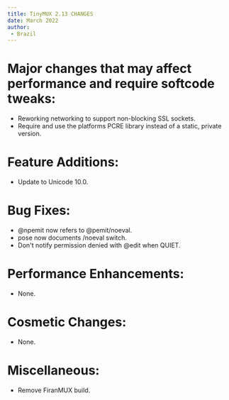 ```yaml
---
title: TinyMUX 2.13 CHANGES
date: March 2022
author:
 - Brazil
---
```


# Major changes that may affect performance and require softcode tweaks:

 - Reworking networking to support non-blocking SSL sockets.
 - Require and use the platforms PCRE library instead of a static, private
   version.

# Feature Additions:

 - Update to Unicode 10.0.

# Bug Fixes:

 - @npemit now refers to @pemit/noeval.
 - pose now documents /noeval switch.
 - Don't notify permission denied with @edit when QUIET.

# Performance Enhancements:

 - None.

# Cosmetic Changes:

 - None.

# Miscellaneous:

 - Remove FiranMUX build.
